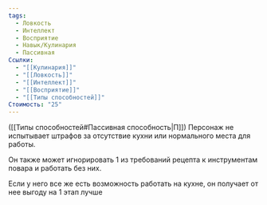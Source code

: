 ```yaml
---
tags:
  - Ловкость
  - Интеллект
  - Восприятие
  - Навык/Кулинария
  - Пассивная
Ссылки:
  - "[[Кулинария]]"
  - "[[Ловкость]]"
  - "[[Интеллект]]"
  - "[[Восприятие]]"
  - "[[Типы способностей]]"
Стоимость: "25"
---
```

([[Типы способностей#Пассивная способность|П]]) Персонаж не испытывает штрафов за отсутствие кухни или нормального места для работы.

Он также может игнорировать 1 из требований рецепта к инструментам повара и работать без них. 

Если у него все же есть возможность работать на кухне, он получает от нее выгоду на 1 этап лучше